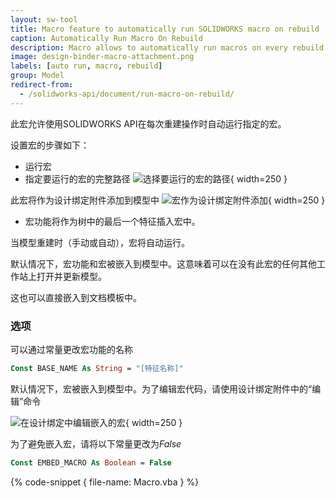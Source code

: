 ```yaml
---
layout: sw-tool
title: Macro feature to automatically run SOLIDWORKS macro on rebuild
caption: Automatically Run Macro On Rebuild
description: Macro allows to automatically run macros on every rebuild using the macro feature and designed binder attachment with SOLIDWORKS API
image: design-binder-macro-attachment.png
labels: [auto run, macro, rebuild]
group: Model
redirect-from:
  - /solidworks-api/document/run-macro-on-rebuild/
---
```

此宏允许使用SOLIDWORKS API在每次重建操作时自动运行指定的宏。

设置宏的步骤如下：

* 运行宏
* 指定要运行的宏的完整路径
![选择要运行的宏的路径](input-macro-file-path.png){ width=250 }

此宏将作为设计绑定附件添加到模型中
![宏作为设计绑定附件添加](design-binder-macro-attachment.png){ width=250 }
* 宏功能将作为树中的最后一个特征插入宏中。

当模型重建时（手动或自动），宏将自动运行。

默认情况下，宏功能和宏被嵌入到模型中。这意味着可以在没有此宏的任何其他工作站上打开并更新模型。

这也可以直接嵌入到文档模板中。

### 选项
可以通过常量更改宏功能的名称

~~~ vb
Const BASE_NAME As String = "[特征名称]"
~~~

默认情况下，宏被嵌入到模型中。为了编辑宏代码，请使用设计绑定附件中的“编辑”命令

![在设计绑定中编辑嵌入的宏](edit-embeded-macro.png){ width=250 }

为了避免嵌入宏，请将以下常量更改为*False*

~~~ vb
Const EMBED_MACRO As Boolean = False
~~~

{% code-snippet { file-name: Macro.vba } %}